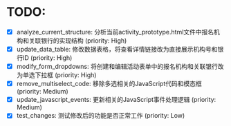 # TODO:

- [x] analyze_current_structure: 分析当前activity_prototype.html文件中报名机构和关联银行的实现结构 (priority: High)
- [x] update_data_table: 修改数据表格，将查看详情链接改为直接展示机构号和银行ID (priority: High)
- [x] modify_form_dropdowns: 将创建和编辑活动表单中的报名机构和关联银行改为单选下拉框 (priority: High)
- [x] remove_multiselect_code: 移除多选相关的JavaScript代码和模态框 (priority: Medium)
- [x] update_javascript_events: 更新相关的JavaScript事件处理逻辑 (priority: Medium)
- [x] test_changes: 测试修改后的功能是否正常工作 (priority: Low)
